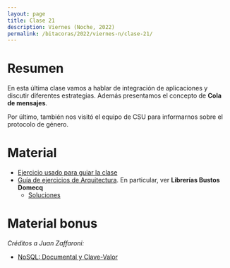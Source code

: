 ```yaml
---
layout: page
title: Clase 21
description: Viernes (Noche, 2022)
permalink: /bitacoras/2022/viernes-n/clase-21/
---
```


# Resumen

En esta última clase vamos a hablar de integración de aplicaciones y discutir diferentes estrategias. Además presentamos el concepto de **Cola de mensajes**.

Por último, también nos visitó el equipo de CSU para informarnos sobre el protocolo de género.

# Material

- [Ejercicio usado para guiar la clase](https://github.com/flbulgarelli/integration_patterns)
- [Guía de ejercicios de Arquitectura](https://docs.google.com/document/d/1snIOX5rNp3kwEkWF3R04-KuujUbMTOz1wanl3Rut0Ts/edit?usp=sharing). En particular, ver **Librerías Bustos Domecq**
    - [Soluciones](https://drive.google.com/drive/folders/1mI6cDlBqdsmv_tp-BTXqCVhTFplpylN6)

# Material bonus

_Créditos a Juan Zaffaroni:_

- [NoSQL: Documental y Clave-Valor](https://drive.google.com/file/d/1AVroYEf3CCqHZtRC-YBA3h6G6X-nJCg4/view?usp=sharing)
